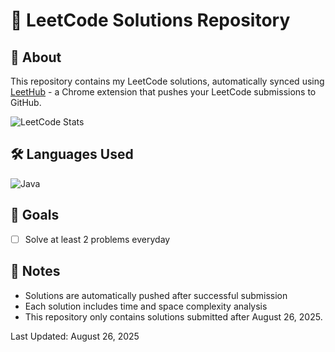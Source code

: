 # 🚀 LeetCode Solutions Repository

## 📝 About

This repository contains my LeetCode solutions, automatically synced using [LeetHub](https://github.com/QasimWani/LeetHub) - a Chrome extension that pushes your LeetCode submissions to GitHub.

![LeetCode Stats](https://leetcode.card.workers.dev/briankim913?theme=auto&font=baloo&extension=null)

## 🛠️ Languages Used

![Java](https://img.shields.io/badge/Java-ED8B00?style=for-the-badge&logo=java&logoColor=white)

## 🎯 Goals

- [ ] Solve at least 2 problems everyday

## 📝 Notes

- Solutions are automatically pushed after successful submission
- Each solution includes time and space complexity analysis
- This repository only contains solutions submitted after August 26, 2025.

Last Updated: August 26, 2025
